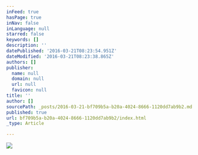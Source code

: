 ```yaml
---
inFeed: true
hasPage: true
inNav: false
inLanguage: null
starred: false
keywords: []
description: ''
datePublished: '2016-03-21T08:23:54.951Z'
dateModified: '2016-03-21T08:23:38.865Z'
authors: []
publisher:
  name: null
  domain: null
  url: null
  favicon: null
title: ''
author: []
sourcePath: _posts/2016-03-21-bf709b5a-b20a-4024-8666-1120dd7ab9b2.md
published: true
url: bf709b5a-b20a-4024-8666-1120dd7ab9b2/index.html
_type: Article

---
```

![](https://the-grid-user-content.s3-us-west-2.amazonaws.com/1797c64b-8f0f-4618-bfb2-3e67621e05ef.jpg)